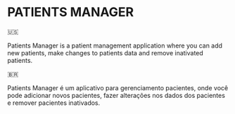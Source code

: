 # PATIENTS MANAGER 

🇺🇸

Patients Manager is a patient management application where you can add new patients, make changes to patients data and remove inativated patients.

🇧🇷 

Patients Manager é um aplicativo para gerenciamento pacientes, onde você pode adicionar novos pacientes, fazer alterações nos dados dos pacientes e remover pacientes inativados.

